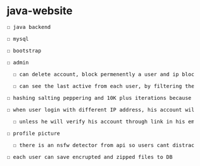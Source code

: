 # java-website
<pre>
☐ java backend<br/>
☐ mysql<br/>
☐ bootstrap<br/>
☐ admin<br/>
  ☐ can delete account, block permenently a user and ip block anyone<br/>
  ☐ can see the last active from each user, by filtering the http request and every time even for html file it updates the DB<br/>
☐ hashing salting peppering and 10K plus iterations because sha512 once is not suitable for hashing<br/>
☐ when user login with different IP address, his account will be unverified which means he wont be able to login<br/>
  ☐ unless he will verify his account through link in his email that the new login is him<br/>
☐ profile picture<br/>
  ☐ there is an nsfw detector from api so users cant distract other users with the picture<br/>
☐ each user can save encrupted and zipped files to DB<br/>


</pre>
